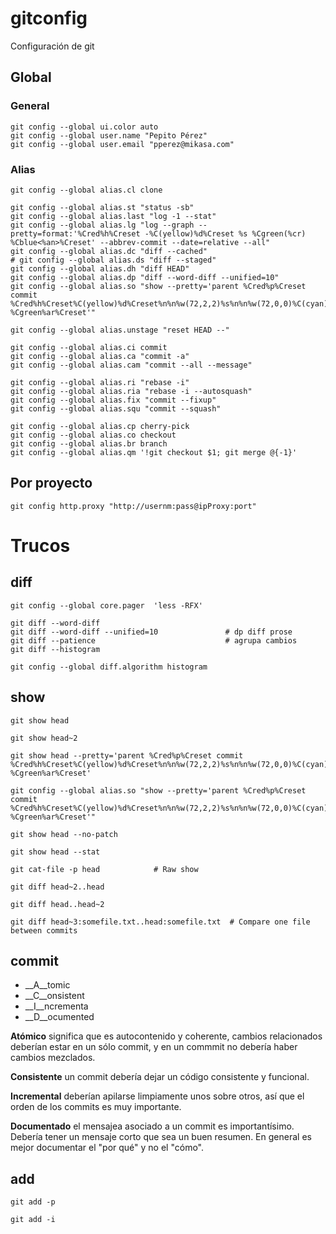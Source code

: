 # gitconfig
Configuración de git

## Global

### General

    git config --global ui.color auto
    git config --global user.name "Pepito Pérez"
    git config --global user.email "pperez@mikasa.com"

### Alias

    git config --global alias.cl clone

    git config --global alias.st "status -sb"
    git config --global alias.last "log -1 --stat"
    git config --global alias.lg "log --graph --pretty=format:'%Cred%h%Creset -%C(yellow)%d%Creset %s %Cgreen(%cr) %Cblue<%an>%Creset' --abbrev-commit --date=relative --all"
    git config --global alias.dc "diff --cached"
    # git config --global alias.ds "diff --staged"
    git config --global alias.dh "diff HEAD"
    git config --global alias.dp "diff --word-diff --unified=10"
    git config --global alias.so "show --pretty='parent %Cred%p%Creset commit %Cred%h%Creset%C(yellow)%d%Creset%n%n%w(72,2,2)%s%n%n%w(72,0,0)%C(cyan)%an%Creset %Cgreen%ar%Creset'"

    git config --global alias.unstage "reset HEAD --"

    git config --global alias.ci commit
    git config --global alias.ca "commit -a"
    git config --global alias.cam "commit --all --message"

    git config --global alias.ri "rebase -i"
    git config --global alias.ria "rebase -i --autosquash"
    git config --global alias.fix "commit --fixup"
    git config --global alias.squ "commit --squash"

    git config --global alias.cp cherry-pick
    git config --global alias.co checkout
    git config --global alias.br branch
    git config --global alias.qm '!git checkout $1; git merge @{-1}'

## Por proyecto

    git config http.proxy "http://usernm:pass@ipProxy:port"


# Trucos

## diff

    git config --global core.pager  'less -RFX'

    git diff --word-diff
    git diff --word-diff --unified=10               # dp diff prose
    git diff --patience                             # agrupa cambios
    git diff --histogram

    git config --global diff.algorithm histogram


## show

    git show head

    git show head~2

    git show head --pretty='parent %Cred%p%Creset commit %Cred%h%Creset%C(yellow)%d%Creset%n%n%w(72,2,2)%s%n%n%w(72,0,0)%C(cyan)%an%Creset %Cgreen%ar%Creset'

    git config --global alias.so "show --pretty='parent %Cred%p%Creset commit %Cred%h%Creset%C(yellow)%d%Creset%n%n%w(72,2,2)%s%n%n%w(72,0,0)%C(cyan)%an%Creset %Cgreen%ar%Creset'"

    git show head --no-patch

    git show head --stat

    git cat-file -p head            # Raw show

    git diff head~2..head

    git diff head..head~2

    git diff head~3:somefile.txt..head:somefile.txt  # Compare one file between commits

## commit

* __A__tomic
* __C__onsistent
* __I__ncrementa
* __D__ocumented

__Atómico__ significa que es autocontenido y coherente, cambios
relacionados deberían estar en un sólo commit, y en un commmit no
debería haber cambios mezclados.

__Consistente__ un commit debería dejar un código consistente y funcional.

__Incremental__ deberían apilarse limpiamente unos sobre otros, así
que el orden de los commits es muy importante.

__Documentado__ el mensajea asociado a un commit es
importantísimo. Debería tener un mensaje corto que sea un buen
resumen. En general es mejor documentar el "por qué" y no el "cómo".

## add

    git add -p

    git add -i
